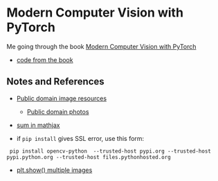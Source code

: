 # Modern Computer Vision with PyTorch
Me going through the book [Modern Computer Vision with PyTorch](https://www.packtpub.com/product/modern-computer-vision-with-pytorch/9781839213472?_ga=2.41722091.814934406.1659419916-1888452927.1659419916)
- [code from the book](https://github.com/PacktPublishing/Modern-Computer-Vision-with-PyTorch)


## Notes and References
- [Public domain image resources](https://meta.wikimedia.org/wiki/Help:Public_domain_image_resources)
  * [Public domain photos](https://www.photos-public-domain.com/)

- [sum in mathjax](https://math.meta.stackexchange.com/questions/22443/how-to-markup-expression-using-sigma-notation-for-sum-in-mathjax)

- if `pip install` gives SSL error, use this form:
```
 pip install opencv-python  --trusted-host pypi.org --trusted-host pypi.python.org --trusted-host files.pythonhosted.org
```
- [plt.show() multiple images](https://stackoverflow.com/questions/41210823/using-plt-imshow-to-display-multiple-images)